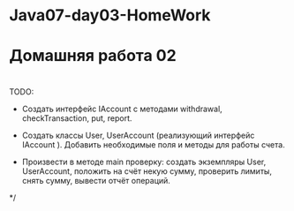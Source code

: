 # Java07-day03-HomeWork
# Домашняя работа 02
#

   TODO:
*  Создать интерфейс IAccount с методами
   withdrawal, checkTransaction, put, report.

*  Создать классы User, UserAccount (реализующий интерфейс IAccount ).
   Добавить необходимые поля и методы для работы счета.

*  Произвести в методе main проверку: создать экземпляры User, UserAccount,
   положить на счёт некую сумму, проверить лимиты, снять сумму, вывести отчёт операций.

*/
